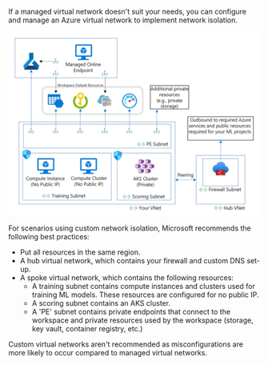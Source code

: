 If a managed virtual network doesn't suit your needs, you can configure and manage an Azure virtual network to implement network isolation. 

![Diagram of a custom network isolation configuration.](../media/custom-network-isolation.png)

For scenarios using custom network isolation, Microsoft recommends the following best practices:

- Put all resources in the same region.
- A hub virtual network, which contains your firewall and custom DNS set-up.
- A spoke virtual network, which contains the following resources:
  - A training subnet contains compute instances and clusters used for training ML models. These resources are configured for no public IP.
  - A scoring subnet contains an AKS cluster.
  - A 'PE' subnet contains private endpoints that connect to the workspace and private resources used by the workspace (storage, key vault, container registry, etc.)

Custom virtual networks aren't recommended as misconfigurations are more likely to occur compared to managed virtual networks.
